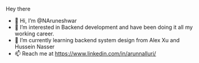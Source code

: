 Hey there 

- 👋 Hi, I’m @NAruneshwar
- 👀 I’m interested in Backend development and have been doing it all my working career.
- 🌱 I’m currently learning backend system design from Alex Xu and Hussein Nasser 
- 📫 Reach me at https://www.linkedin.com/in/arunnalluri/

<!---
NAruneshwar/NAruneshwar is a ✨ special ✨ repository because its `README.md` (this file) appears on your GitHub profile.
You can click the Preview link to take a look at your changes.
--->

